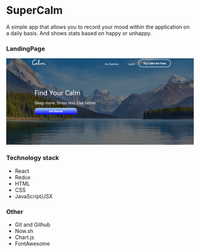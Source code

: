 # SuperCalm
A simple app that allows you to record your mood within the application on a daily basis. And shows stats based on happy or unhappy.
### LandingPage
![Landing-Page](./public/landing.PNG)
### Technology stack
- React
- Redux
- HTML
- CSS
- JavaScript/JSX
### Other
- Git and Github
- Now.sh
- Chart.js
- FontAwesome
